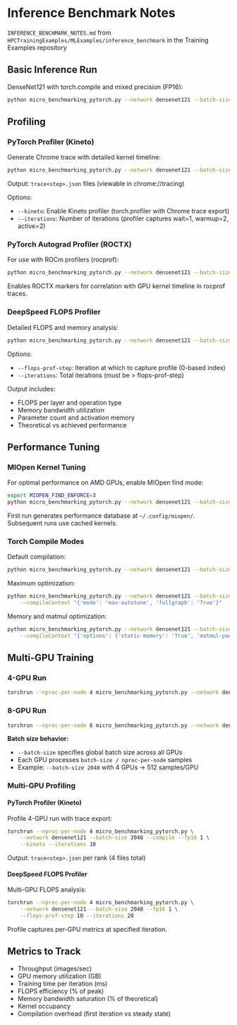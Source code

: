 
# Inference Benchmark Notes

`INFERENCE_BENCHMARK_NOTES.md` from `HPCTrainingExamples/MLExamples/inference_benchmark` in the Training Examples repository

## Basic Inference Run

DenseNet121 with torch.compile and mixed precision (FP16):

```bash
python micro_benchmarking_pytorch.py --network densenet121 --batch-size 2048 --compile --fp16 1
```

## Profiling

### PyTorch Profiler (Kineto)

Generate Chrome trace with detailed kernel timeline:

```bash
python micro_benchmarking_pytorch.py --network densenet121 --batch-size 2048 --compile --fp16 1 --kineto --iterations 10
```

Output: `trace<step>.json` files (viewable in chrome://tracing)

Options:

- `--kineto`: Enable Kineto profiler (torch.profiler with Chrome trace export)
- `--iterations`: Number of iterations (profiler captures wait=1, warmup=2, active=2)

### PyTorch Autograd Profiler (ROCTX)

For use with ROCm profilers (rocprof):

```bash
python micro_benchmarking_pytorch.py --network densenet121 --batch-size 2048 --compile --fp16 1 --autograd_profiler
```

Enables ROCTX markers for correlation with GPU kernel timeline in rocprof traces.

### DeepSpeed FLOPS Profiler

Detailed FLOPS and memory analysis:

```bash
python micro_benchmarking_pytorch.py --network densenet121 --batch-size 2048 --fp16 1 --flops-prof-step 10 --iterations 20
```

Options:

- `--flops-prof-step`: Iteration at which to capture profile (0-based index)
- `--iterations`: Total iterations (must be > flops-prof-step)

Output includes:

- FLOPS per layer and operation type
- Memory bandwidth utilization
- Parameter count and activation memory
- Theoretical vs achieved performance

## Performance Tuning

### MIOpen Kernel Tuning

For optimal performance on AMD GPUs, enable MIOpen find mode:

```bash
export MIOPEN_FIND_ENFORCE=3
python micro_benchmarking_pytorch.py --network densenet121 --batch-size 2048 --compile --fp16 1
```

First run generates performance database at `~/.config/miopen/`. Subsequent runs use cached kernels.

### Torch Compile Modes

Default compilation:
```bash
python micro_benchmarking_pytorch.py --network densenet121 --batch-size 2048 --compile --fp16 1
```

Maximum optimization:
```bash
python micro_benchmarking_pytorch.py --network densenet121 --batch-size 2048 --compile --fp16 1 \
    --compileContext "{'mode': 'max-autotune', 'fullgraph': 'True'}"
```

Memory and matmul optimization:
```bash
python micro_benchmarking_pytorch.py --network densenet121 --batch-size 2048 --compile --fp16 1 \
    --compileContext "{'options': {'static-memory': 'True', 'matmul-padding': 'True'}}"
```

## Multi-GPU Training

### 4-GPU Run

```bash
torchrun --nproc-per-node 4 micro_benchmarking_pytorch.py --network densenet121 --batch-size 2048 --compile --fp16 1
```

### 8-GPU Run

```bash
torchrun --nproc-per-node 8 micro_benchmarking_pytorch.py --network densenet121 --batch-size 2048 --compile --fp16 1
```

**Batch size behavior:**

- `--batch-size` specifies global batch size across all GPUs
- Each GPU processes `batch-size / nproc-per-node` samples
- Example: `--batch-size 2048` with 4 GPUs → 512 samples/GPU

### Multi-GPU Profiling

#### PyTorch Profiler (Kineto)

Profile 4-GPU run with trace export:
```bash
torchrun --nproc-per-node 4 micro_benchmarking_pytorch.py \
    --network densenet121 --batch-size 2048 --compile --fp16 1 \
    --kineto --iterations 10
```

Output: `trace<step>.json` per rank (4 files total)

#### DeepSpeed FLOPS Profiler

Multi-GPU FLOPS analysis:
```bash
torchrun --nproc-per-node 4 micro_benchmarking_pytorch.py \
    --network densenet121 --batch-size 2048 --fp16 1 \
    --flops-prof-step 10 --iterations 20
```

Profile captures per-GPU metrics at specified iteration.

## Metrics to Track

- Throughput (images/sec)
- GPU memory utilization (GB)
- Training time per iteration (ms)
- FLOPS efficiency (% of peak)
- Memory bandwidth saturation (% of theoretical)
- Kernel occupancy
- Compilation overhead (first iteration vs steady state)


